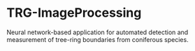 # TRG-ImageProcessing
Neural network-based application for automated detection and measurement of tree-ring boundaries from coniferous species. 

